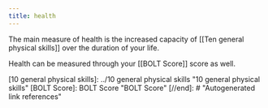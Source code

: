 ```yaml
---
title: health
---
```


The main measure of health is the increased capacity of [[Ten general physical skills]] over the duration of your life.


Health can be measured through your [[BOLT Score]] score as well.

[//begin]: # "Autogenerated link references for markdown compatibility"
[10 general physical skills]: ../10 general physical skills "10 general physical skills"
[BOLT Score]: BOLT Score "BOLT Score"
[//end]: # "Autogenerated link references"
